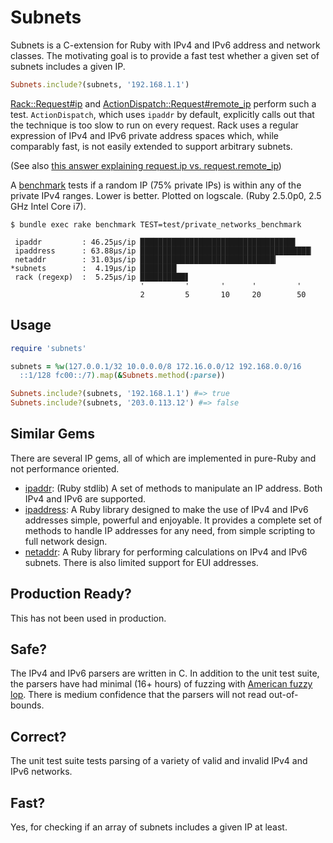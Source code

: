 # Subnets

Subnets is a C-extension for Ruby with IPv4 and IPv6 address and
network classes. The motivating goal is to provide a fast test whether
a given set of subnets includes a given IP.

```ruby
Subnets.include?(subnets, '192.168.1.1')
```

[Rack::Request#ip](https://github.com/rack/rack/blob/2.0.4/lib/rack/request.rb#L419-L421)
and
[ActionDispatch::Request#remote_ip](https://github.com/rails/rails/blob/v5.2.0/actionpack/lib/action_dispatch/middleware/remote_ip.rb#L176-L179)
perform such a test. `ActionDispatch`, which uses `ipaddr` by default,
explicitly calls out that the technique is too slow to run on every
request. Rack uses a regular expression of IPv4 and IPv6 private
address spaces which, while comparably fast, is not easily extended to
support arbitrary subnets.

(See also [this answer explaining request.ip
vs. request.remote_ip](https://stackoverflow.com/a/43014286/454156))

A [benchmark](test/private_networks_benchmark.rb) tests if a random IP
(75% private IPs) is within any of the private IPv4 ranges. Lower is
better. Plotted on logscale. (Ruby 2.5.0p0, 2.5 GHz Intel Core i7).

```
$ bundle exec rake benchmark TEST=test/private_networks_benchmark
    
 ipaddr         : 46.25μs/ip ██████████████████████████████████▋
 ipaddress      : 63.88μs/ip ██████████████████████████████████████▏
 netaddr        : 31.03μs/ip ██████████████████████████████▎
*subnets        :  4.19μs/ip ████████▏
 rack (regexp)  :  5.25μs/ip ██████████▋
                             '         '       '      '         '
                             2         5       10     20        50
```

## Usage

```ruby
require 'subnets'

subnets = %w(127.0.0.1/32 10.0.0.0/8 172.16.0.0/12 192.168.0.0/16
  ::1/128 fc00::/7).map(&Subnets.method(:parse))

Subnets.include?(subnets, '192.168.1.1') #=> true
Subnets.include?(subnets, '203.0.113.12') #=> false
```

## Similar Gems

There are several IP gems, all of which are implemented in pure-Ruby
and not performance oriented.

- [ipaddr](https://github.com/ruby/ipaddr): (Ruby stdlib) A set of
  methods to manipulate an IP address. Both IPv4 and IPv6 are
  supported.
- [ipaddress](https://github.com/ipaddress-gem/ipaddress): A Ruby
  library designed to make the use of IPv4 and IPv6 addresses simple,
  powerful and enjoyable. It provides a complete set of methods to
  handle IP addresses for any need, from simple scripting to full
  network design.
- [netaddr](https://github.com/dspinhirne/netaddr-rb): A Ruby library
  for performing calculations on IPv4 and IPv6 subnets. There is also
  limited support for EUI addresses.

## Production Ready?

This has not been used in production.

## Safe?

The IPv4 and IPv6 parsers are written in C. In addition to the unit
test suite, the parsers have had minimal (16+ hours) of fuzzing with
[American fuzzy lop](http://lcamtuf.coredump.cx/afl/). There is medium
confidence that the parsers will not read out-of-bounds.

## Correct?

The unit test suite tests parsing of a variety of valid and invalid
IPv4 and IPv6 networks.

## Fast?

Yes, for checking if an array of subnets includes a given IP at least.
